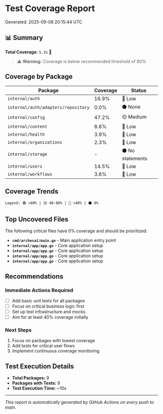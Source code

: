 # Test Coverage Report

Generated: 2025-09-08 20:15:44 UTC

## 📊 Summary

**Total Coverage:** `5.1%` 🔴

> ⚠️ **Warning:** Coverage is below recommended threshold of 80%

## Coverage by Package

| Package | Coverage | Status |
|---------|----------|--------|
| `internal/auth` | 16.9% | 🔴 Low |
| `internal/auth/adapters/repository` | 0.0% | ⚫ None |
| `internal/config` | 47.2% | 🟡 Medium |
| `internal/content` | 8.6% | 🔴 Low |
| `internal/health` | 3.9% | 🔴 Low |
| `internal/organizations` | 2.3% | 🔴 Low |
| `internal/storage` | - | ⚫ No statements |
| `internal/users` | 14.5% | 🔴 Low |
| `internal/workflows` | 3.6% | 🔴 Low |

## Coverage Trends

```
Legend: 🟢 >80% | 🟡 40-80% | 🔴 <40% | ⚫ 0%
```

## Top Uncovered Files

The following critical files have 0% coverage and should be prioritized:

- **`cmd/archesai/main.go`** - Main application entry point
- **`internal/app/app.go`** - Core application setup
- **`internal/app/app.go`** - Core application setup
- **`internal/app/app.go`** - Core application setup
- **`internal/app/app.go`** - Core application setup

## Recommendations

### Immediate Actions Required
- [ ] Add basic unit tests for all packages
- [ ] Focus on critical business logic first
- [ ] Set up test infrastructure and mocks
- [ ] Aim for at least 40% coverage initially

### Next Steps
1. Focus on packages with lowest coverage
2. Add tests for critical user flows
3. Implement continuous coverage monitoring

## Test Execution Details

- **Total Packages:** 9
- **Packages with Tests:** 9
- **Test Execution Time:** ~10s

---

*This report is automatically generated by GitHub Actions on every push to main.*
